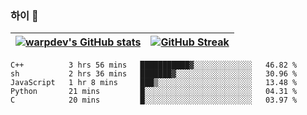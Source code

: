 
### 하이 👋
[![warpdev's GitHub stats](https://github-readme-stats.vercel.app/api?username=warpdev&show_icons=true&theme=vue-dark)](#) |[![GitHub Streak](https://github-readme-streak-stats.herokuapp.com/?user=warpdev&theme=dark)](#)
--- | --- |
<!--START_SECTION:waka-->
```text
C++          3 hrs 56 mins   ███████████▓░░░░░░░░░░░░░   46.82 % 
sh           2 hrs 36 mins   ███████▓░░░░░░░░░░░░░░░░░   30.96 % 
JavaScript   1 hr 8 mins     ███▒░░░░░░░░░░░░░░░░░░░░░   13.48 % 
Python       21 mins         █░░░░░░░░░░░░░░░░░░░░░░░░   04.31 % 
C            20 mins         █░░░░░░░░░░░░░░░░░░░░░░░░   03.97 % 
```
<!--END_SECTION:waka-->

<!--
**warpdev/warpdev** is a ✨ _special_ ✨ repository because its `README.md` (this file) appears on your GitHub profile.

Here are some ideas to get you started:

- 🔭 I’m currently working on ...
- 🌱 I’m currently learning ...
- 👯 I’m looking to collaborate on ...
- 🤔 I’m looking for help with ...
- 💬 Ask me about ...
- 📫 How to reach me: ...
- 😄 Pronouns: ...
- ⚡ Fun fact: ...
-->
